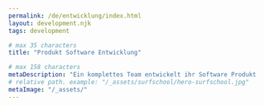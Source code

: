 ```yaml
---
permalink: /de/entwicklung/index.html
layout: development.njk
tags: development

# max 35 characters
title: "Produkt Software Entwicklung"

# max 158 characters
metaDescription: "Ein komplettes Team entwickelt ihr Software Produkt | Digitalisierung | Skalierung | Refactoring | PDT"
# relative path. example: "/_assets/surfschool/hero-surfschool.jpg"
metaImage: "/_assets/"
---
```


